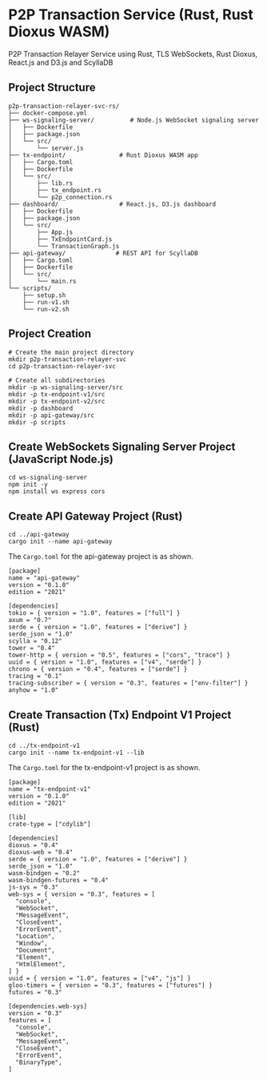 # P2P Transaction Service (Rust, Rust Dioxus WASM)
P2P Transaction Relayer Service using Rust, TLS WebSockets, Rust Dioxus, React.js and D3.js and ScyllaDB


## Project Structure
```shell
p2p-transaction-relayer-svc-rs/
├── docker-compose.yml
├── ws-signaling-server/          # Node.js WebSocket signaling server
│   ├── Dockerfile
│   ├── package.json
│   └── src/
│       └── server.js
├── tx-endpoint/               # Rust Dioxus WASM app
│   ├── Cargo.toml
│   ├── Dockerfile
│   └── src/
│       ├── lib.rs
│       ├── tx_endpoint.rs
│       └── p2p_connection.rs
├── dashboard/                 # React.js, D3.js dashboard
│   ├── Dockerfile
│   ├── package.json
│   └── src/
│       ├── App.js
│       ├── TxEndpointCard.js
│       └── TransactionGraph.js
├── api-gateway/              # REST API for ScyllaDB
│   ├── Cargo.toml
│   ├── Dockerfile
│   └── src/
│       └── main.rs
└── scripts/
    ├── setup.sh
    ├── run-v1.sh
    └── run-v2.sh
```


## Project Creation

```shell
# Create the main project directory
mkdir p2p-transaction-relayer-svc
cd p2p-transaction-relayer-svc

# Create all subdirectories
mkdir -p ws-signaling-server/src
mkdir -p tx-endpoint-v1/src
mkdir -p tx-endpoint-v2/src
mkdir -p dashboard
mkdir -p api-gateway/src
mkdir -p scripts
```


## Create WebSockets Signaling Server Project (JavaScript Node.js)

```shell
cd ws-signaling-server
npm init -y
npm install ws express cors
```


## Create API Gateway Project (Rust)

```shell
cd ../api-gateway
cargo init --name api-gateway
```

The `Cargo.toml` for the api-gateway project is as shown.

```shell
[package]
name = "api-gateway"
version = "0.1.0"
edition = "2021"

[dependencies]
tokio = { version = "1.0", features = ["full"] }
axum = "0.7"
serde = { version = "1.0", features = ["derive"] }
serde_json = "1.0"
scylla = "0.12"
tower = "0.4"
tower-http = { version = "0.5", features = ["cors", "trace"] }
uuid = { version = "1.0", features = ["v4", "serde"] }
chrono = { version = "0.4", features = ["serde"] }
tracing = "0.1"
tracing-subscriber = { version = "0.3", features = ["env-filter"] }
anyhow = "1.0"
```


## Create Transaction (Tx) Endpoint V1 Project (Rust)

```shell
cd ../tx-endpoint-v1
cargo init --name tx-endpoint-v1 --lib
```

The `Cargo.toml` for the tx-endpoint-v1 project is as shown.

```shell
[package]
name = "tx-endpoint-v1"
version = "0.1.0"
edition = "2021"

[lib]
crate-type = ["cdylib"]

[dependencies]
dioxus = "0.4"
dioxus-web = "0.4"
serde = { version = "1.0", features = ["derive"] }
serde_json = "1.0"
wasm-bindgen = "0.2"
wasm-bindgen-futures = "0.4"
js-sys = "0.3"
web-sys = { version = "0.3", features = [
  "console",
  "WebSocket",
  "MessageEvent",
  "CloseEvent",
  "ErrorEvent",
  "Location",
  "Window",
  "Document",
  "Element",
  "HtmlElement",
] }
uuid = { version = "1.0", features = ["v4", "js"] }
gloo-timers = { version = "0.3", features = ["futures"] }
futures = "0.3"

[dependencies.web-sys]
version = "0.3"
features = [
  "console",
  "WebSocket",
  "MessageEvent",
  "CloseEvent",
  "ErrorEvent",
  "BinaryType",
]
```







